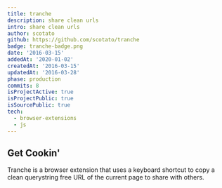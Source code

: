 ```yaml
---
title: tranche
description: share clean urls
intro: share clean urls
author: scotato
github: https://github.com/scotato/tranche
badge: tranche-badge.png
date: '2016-03-15'
addedAt: '2020-01-02'
createdAt: '2016-03-15'
updatedAt: '2016-03-28'
phase: production
commits: 8
isProjectActive: true
isProjectPublic: true
isSourcePublic: true
tech: 
  - browser-extensions
  - js
---
```


## Get Cookin'
Tranche is a browser extension that uses a keyboard shortcut to copy a clean querystring free URL of the current page to share with others.
